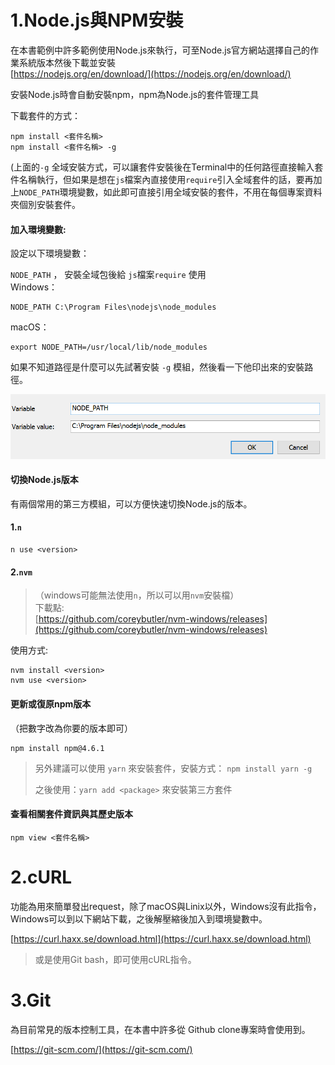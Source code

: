 # 1.Node.js與NPM安裝

在本書範例中許多範例使用Node.js來執行，可至Node.js官方網站選擇自己的作業系統版本然後下載並安裝  
[https://nodejs.org/en/download/](https://nodejs.org/en/download/)

安裝Node.js時會自動安裝npm，npm為Node.js的套件管理工具

下載套件的方式：

```
npm install <套件名稱>
npm install <套件名稱> -g
```

\(上面的`-g` 全域安裝方式，可以讓套件安裝後在Terminal中的任何路徑直接輸入套件名稱執行，但如果是想在`js`檔案內直接使用`require`引入全域套件的話，要再加上`NODE_PATH`環境變數，如此即可直接引用全域安裝的套件，不用在每個專案資料夾個別安裝套件。

#### 加入環境變數:

設定以下環境變數：

`NODE_PATH` ， 安裝全域包後給 `js`檔案`require` 使用  
Windows：

```
NODE_PATH C:\Program Files\nodejs\node_modules
```

macOS：

```
export NODE_PATH=/usr/local/lib/node_modules
```

如果不知道路徑是什麼可以先試著安裝 `-g` 模組，然後看一下他印出來的安裝路徑。

![](/assets/環境變數.png)

#### 切換Node.js版本

有兩個常用的第三方模組，可以方便快速切換Node.js的版本。

#### 1.`n`

```
n use <version>
```

#### 2.`nvm`

> （windows可能無法使用`n`，所以可以用`nvm`安裝檔）  
> 下載點:  
> [https://github.com/coreybutler/nvm-windows/releases](https://github.com/coreybutler/nvm-windows/releases)

使用方式:

```
nvm install <version>
nvm use <version>
```

#### 更新或復原npm版本

（把數字改為你要的版本即可）

```
npm install npm@4.6.1
```

> 另外建議可以使用 `yarn` 來安裝套件，安裝方式： `npm install yarn -g`
>
> 之後使用：`yarn add <package>` 來安裝第三方套件

#### 查看相關套件資訊與其歷史版本

```
npm view <套件名稱>
```

# 2.cURL

功能為用來簡單發出request，除了macOS與Linix以外，Windows沒有此指令，Windows可以到以下網站下載，之後解壓縮後加入到環境變數中。

[https://curl.haxx.se/download.html](https://curl.haxx.se/download.html)

> 或是使用Git bash，即可使用cURL指令。

# 3.Git

為目前常見的版本控制工具，在本書中許多從 Github clone專案時會使用到。

[https://git-scm.com/](https://git-scm.com/)

